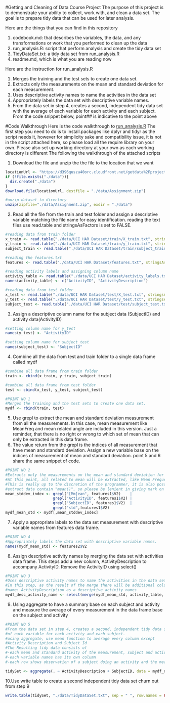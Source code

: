 #Getting and Cleaning of Data Course Project
The purpose of this project is to demonstrate your ability to collect, work with, and clean a data set. The goal is to prepare tidy data that can be used for later analysis. 

Here are the things that you can find in this repository
  1. codebook.md: that describes the variables, the data, and any transformations or work that you performed to clean up the data
  2. run_analysis.R: script that perform analysis and create the tidy data set
  3. TidyDataSet.txt: a tidy data set from run_analysis.R
  4. readme.md, which is what you are reading now

Here are the instruction for run_analysis.R
  1. Merges the training and the test sets to create one data set.
  2. Extracts only the measurements on the mean and standard deviation for each measurement.
  3. Uses descriptive activity names to name the activities in the data set
  4. Appropriately labels the data set with descriptive variable names.
  5. From the data set in step 4, creates a second, independent tidy data set with the average of each variable for each activity and each subject.
From the code snippet below, point## is indicative to the point above

#Code Walkthrough
Here is the code walkthrough to [run_analysis.R](https://github.com/grosbusen/GettingAndCleaningDataAssignment/blob/master/run_analysis.R)
The first step you need to do is to install.packages like dplyr and tidyr as the script needs it, however for simplicity sake and compatibility issue, it is not in the script attached here, so please load all the require library on your own.
Please also set up working directory at your own as each working directory is different
The following the walkthrough of the attached scripts
  1. Download the file and unzip the the file to the location that we want
  ```R
  locationUrl <- "https://d396qusza40orc.cloudfront.net/getdata%2Fprojectfiles%2FUCI%20HAR%20Dataset.zip"
  if (!file.exists("./data")){
    dir.create("./data")
  }
  download.file(locationUrl, destfile = "./data/Assignment.zip")

  #unzip dataset to directory
  unzip(zipfile="./data/Assignment.zip", exdir = "./data")  
  ```
  2. Read all the file from the train and test folder and assign a descriptive variable matching the file name for easy identification. reading the text files use read.table and stringsAsFactors is set to FALSE. 
  ```R
  #reading data from train folder
  x_train <- read.table("./data/UCI HAR Dataset/train/X_train.txt", stringsAsFactors = FALSE)
  y_train <- read.table("./data/UCI HAR Dataset/train/y_train.txt", stringsAsFactors = FALSE)
  subject_train <- read.table("./data/UCI HAR Dataset/train/subject_train.txt", stringsAsFactors = FALSE)

  #reading the features.txt
  features <- read.table("./data/UCI HAR Dataset/features.txt", stringsAsFactors = FALSE)
  
  #reading activity labels and assigning column name
  activity_table <- read.table("./data/UCI HAR Dataset/activity_labels.txt", stringsAsFactors = FALSE)
  names(activity_table) <- c("ActivityID", "ActivityDescription")
  
  #reading data from test folder
  x_test <- read.table("./data/UCI HAR Dataset/test/X_test.txt", stringsAsFactors = FALSE)
  y_test <- read.table("./data/UCI HAR Dataset/test/y_test.txt", stringsAsFactors = FALSE)
  subject_test <- read.table("./data/UCI HAR Dataset/test/subject_test.txt", stringsAsFactors = FALSE)

  ```
  3. Assign a descriptive column name for the subject data (SubjectID) and activity data(ActivityID)
  ```R
  #setting column name for y_test
  names(y_test) <- "ActivityID"

  #setting column name for subject_test
  names(subject_test) <- "SubjectID"   
  ```
  4. Combine all the data from test and train folder to a single data frame called mydf
  ```R
  #combine all data frame from train folder
  train <- cbind(x_train, y_train, subject_train)

  #combine all data frame from test folder
  test <- cbind(x_test, y_test, subject_test)

  #POINT NO 1
  #Merges the training and the test sets to create one data set.
  mydf <- rbind(train, test)  
  ```
  5. Use grepl to extract the mean and standard deviation measurement from all the measurements. In this case, mean measurement like MeanFreq and mean related angle are included in this version.
  Just a reminder, that there is no right or wrong to which set of mean that can only be extracted in this data frame.
  6. The value return from the grepl is the indices of all measurement that have mean and standard deviation. Assign a new variable base on the indices of measurement of mean and standard deviation. point 5 and 6 share the same snippet of code.
  
  ```R
  #POINT NO 2
  #Extracts only the measurements on the mean and standard deviation for each measurement.
  #At this point, all related to mean will be extracted, like Mean Frequency, mean related to angle
  #This is really up to the discretion of the programmer, it is also possible to just 
  #extract data contain "mean()", so please be lenient in giving mark on this 
  mean_stddev_index <- grepl("[Mm]ean", features1$V2)    |
                       grepl("ActivityID", features1$V2) |
                       grepl("SubjectID", features1$V2)  |
                       grepl("std",features1$V2) 
  mydf_mean_std <- mydf[,mean_stddev_index]                       
  ```
  7. Apply a appropriate labels to the data set measurement with descriptive variable names from features data frame. 
  
  ```R
  #POINT NO 4
  #Appropriately labels the data set with descriptive variable names.
  names(mydf_mean_std) <- features2$V2  
  ```
  8. Assign descriptive activity names by merging the data set with activities data frame. This steps add a new column, ActivityDescription to accompany ActivityID. Remove the ActivityID using select()
  
  ```R
  #POINT NO 3
  #Uses descriptive activity names to name the activities in the data set
  #In this step, as the result of the merge there will be additional column
  #name: ActivityDescription as a descriptive activity names
  mydf_desc_activity_name <- select(merge(mydf_mean_std, activity_table, by = "ActivityID", sort = FALSE), -ActivityID)  
  ```
  9. Using aggregate to have a summary base on each subject and activity and measure the average of every measurement in the data frame base on the subject and activity
  ```R
  #POINT NO 5
  #From the data set in step 4, creates a second, independent tidy data set with the average 
  #of each variable for each activity and each subject.
  #using aggregate, use mean function to average every column except 
  #Activity Description and Subject Id 
  #The Resulting tidy data consists of 
  #-each mean and standard activity of the measurement, subject and activity description is a variable names 
  #-each variable names has its own column
  #-each row shows observation of a subject doing an activity and the mean and standard deviation of each measurement

  tidySet <- aggregate(. ~ ActivityDescription + SubjectID, data = mydf_desc_activity_name, mean)  
  ```
  10.Use write table to create a second independent tidy data set churn out from step 9
  ```R
  write.table(tidySet, "./data/TidyDataSet.txt", sep = " ", row.names = FALSE, quote = FALSE)
  ```

